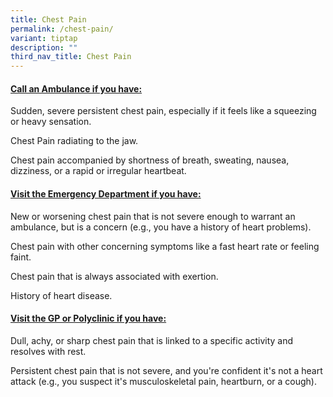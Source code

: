 ```yaml
---
title: Chest Pain
permalink: /chest-pain/
variant: tiptap
description: ""
third_nav_title: Chest Pain
---
```

<h4><strong><u>Call an Ambulance if you have:</u></strong></h4>
<p>Sudden, severe persistent chest pain, especially if it feels like a squeezing
or heavy sensation.</p>
<p>Chest Pain radiating to the jaw.</p>
<p>Chest pain accompanied by shortness of breath, sweating, nausea, dizziness,
or a rapid or irregular heartbeat.</p>
<p></p>
<h4><strong><u>Visit the Emergency Department if you have:</u></strong></h4>
<p>New or worsening chest pain that is not severe enough to warrant an ambulance,
but is a concern (e.g., you have a history of heart problems).</p>
<p>Chest pain with other concerning symptoms like a fast heart rate or feeling
faint.</p>
<p>Chest pain that is always associated with exertion.</p>
<p>History of heart disease.</p>
<p></p>
<h4><strong><u>Visit the GP or Polyclinic if you have:</u></strong></h4>
<p>Dull, achy, or sharp chest pain that is linked to a specific activity
and resolves with rest.</p>
<p>Persistent chest pain that is not severe, and you're confident it's not
a heart attack (e.g., you suspect it's musculoskeletal pain, heartburn,
or a cough).</p>
<p></p>